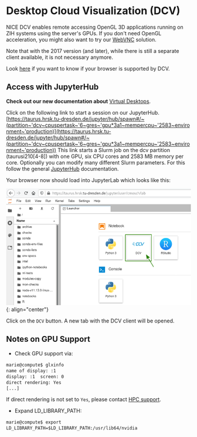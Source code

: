 # Desktop Cloud Visualization (DCV)

NICE DCV enables remote accessing OpenGL 3D applications running on ZIH systems using the
server's GPUs. If you don't need OpenGL acceleration, you might also want to try our [WebVNC](web_vnc.md)
solution.

Note that with the 2017 version (and later), while there is still a separate client available, it is
not necessary anymore.

Look [here](https://docs.aws.amazon.com/dcv/latest/userguide/client-web.html) if you want to know if your browser is supported by DCV.

## Access with JupyterHub

**Check out our new documentation about** [Virtual Desktops](../software/virtual_desktops.md).

Click on the following link to start a session on our JupyterHub.
[https://taurus.hrsk.tu-dresden.de/jupyter/hub/spawn#/~(partition~'dcv~cpuspertask~'6~gres~'gpu*3a1~mempercpu~'2583~environment~'production)](https://taurus.hrsk.tu-dresden.de/jupyter/hub/spawn#/~(partition~'dcv~cpuspertask~'6~gres~'gpu*3a1~mempercpu~'2583~environment~'production))
This link starts a Slurm job on the dcv partition (taurusi210\[4-8\]) with one GPU, six CPU cores
and 2583 MB memory per core. Optionally you can modify many different Slurm parameters. For this
follow the general [JupyterHub](../access/jupyterhub.md) documentation.

Your browser now should load into JupyterLab which looks like this:

![JupyterLab and DCV](misc/jupyterlab_and_dcv.png)
{: align="center"}

Click on the `DCV` button. A new tab with the DCV client will be opened.

## Notes on GPU Support

- Check GPU support via:

```console hl_lines="4"
marie@compute$ glxinfo 
name of display: :1
display: :1  screen: 0
direct rendering: Yes
[...]
```

If direct rendering is not set to `Yes`, please contact [HPC support](mailto:hpcsupport@zih.tu-dresden.de).

- Expand LD_LIBRARY_PATH:

```console
marie@compute$ export LD_LIBRARY_PATH=$LD_LIBRARY_PATH:/usr/lib64/nvidia
```
